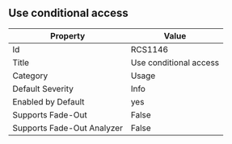 ## Use conditional access

Property | Value
--- | --- 
Id | RCS1146
Title | Use conditional access
Category | Usage
Default Severity | Info
Enabled by Default | yes
Supports Fade-Out | False
Supports Fade-Out Analyzer | False
